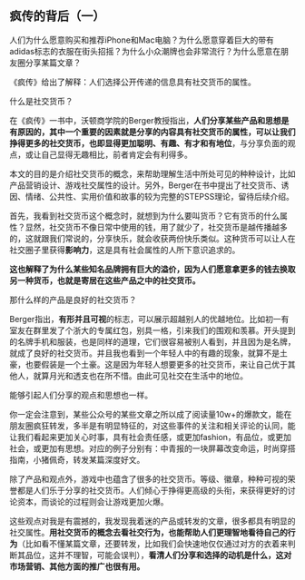 ## 疯传的背后（一）

人们为什么愿意购买和推荐iPhone和Mac电脑？为什么愿意穿着巨大的带有adidas标志的衣服在街头招摇？为什么小众潮牌也会非常流行？为什么愿意在朋友圈分享某篇文章？

《疯传》给出了解释：人们选择公开传递的信息具有社交货币的属性。

什么是社交货币？

在《疯传》一书中，沃顿商学院的Berger教授指出，**人们分享某些产品和思想是有原因的，其中一个重要的因素就是分享的内容具有社交货币的属性，可以让我们挣得更多的社交货币，也即显得更加聪明、有趣、有才和有地位**，与分享负面的观点，或让自己显得无趣相比，前者肯定会有利得多。

本文的目的是介绍社交货币的概念，来帮助理解生活中所处可见的种种设计，比如产品营销设计、游戏社交属性的设计。另外，Berger在书中提出了社交货币、诱因、情绪、公共性、实用价值和故事的较为完整的STEPSS理论，留待后续介绍。

首先，我看到社交货币这个概念时，就想到为什么要叫货币？它有货币的什么属性？显然，社交货币不像日常中使用的钱，用了就少了，社交货币是越传播越多的，这就跟我们常说的，分享快乐，就会收获两份快乐类似。这种货币可以让人在社交圈子里获得**影响力**，这是具有社会属性的人所下意识追求的。

**这也解释了为什么某些知名品牌拥有巨大的溢价，因为人们愿意拿更多的钱去换取另一种货币，也就是寄居在这些产品之中的社交货币。**

那什么样的产品是良好的社交货币？

Berger指出，**有形并且可视**的标志，可以展示超越别人的优越地位。比如初一有室友在群里发了个浙大的专属红包，别具一格，引来我们的围观和羡慕。开头提到的名牌手机和服装，也是同样的道理，它们很容易被别人看到，并且因为是名牌，就成了良好的社交货币。并且我也看到一个年轻人中的有趣的现象，就算不是土豪，也要假装是一个土豪。这是因为年轻人想要更多的社交货币，来让自己优于其他人，就算月光和透支也在所不惜。由此可见社交在生活中的地位。

能够引起人们分享的观点和思想也一样。

你一定会注意到，某些公众号的某些文章之所以成了阅读量10w+的爆款文，能在朋友圈疯狂转发，多半是有明显特征的，对这些事件的关注和相关评论的认同，能让我们看起来更加关心时事，具有社会责任感，或更加fashion，有品位，或更加社会，或更加有思想。对应的例子分别有：中青报的一块屏幕改变命运，时尚穿搭指南，小猪佩奇，转发某篇深度好文。

除了产品和观点外，游戏中也蕴含了很多的社交货币。等级、徽章，种种可视的荣誉都是人们乐于分享的社交货币。人们倾心于挣得更高级的头衔，来获得更好的讨论资本，而谈论的过程则会让游戏更加火爆。

这些观点对我是有震撼的，我发现我着迷的产品或转发的文章，很多都具有明显的社交属性。**用社交货币的概念去看社交行为，也能帮助人们更理智地看待自己的行为**（比如看不懂某篇文章，还要转发，比如我们会快速地仅仅通过对方的衣着来判断其品位，这并不理智，可能会误判），**看清人们分享和选择的动机是什么，这对市场营销、其他方面的推广也很有用。**